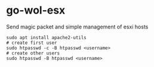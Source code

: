 # go-wol-esx
Send magic packet and simple management of esxi hosts

```
sudo apt install apache2-utils
# create first user
sudo htpasswd -c -B htpasswd <username>
# create other users
sudo htpasswd -B htpasswd <username>
```